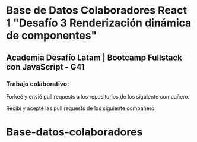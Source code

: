# Base de Datos Colaboradores React 1 "Desafío 3 Renderización dinámica de componentes"

## Academia Desafío Latam | Bootcamp Fullstack con JavaScript - G41

### Trabajo colaborativo:

Forkeé y envié pull requests a los repositorios de los siguiente compañero:

 

Recibí y acepté las pull requests de los siguiente compañero:


# Base-datos-colaboradores
